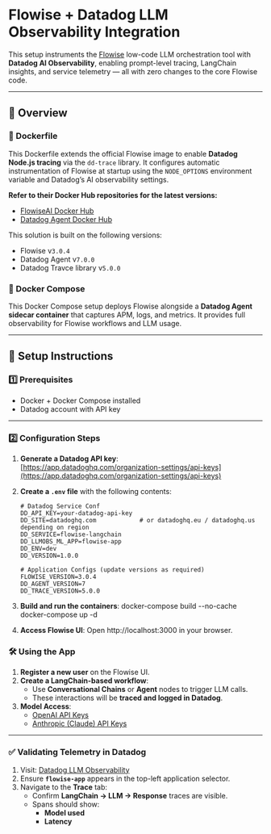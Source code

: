 # Flowise + Datadog LLM Observability Integration

This setup instruments the [Flowise](https://github.com/FlowiseAI/Flowise) low-code LLM orchestration tool with **Datadog AI Observability**, enabling prompt-level tracing, LangChain insights, and service telemetry — all with zero changes to the core Flowise code.

---

## 🔧 Overview

### 🐳 Dockerfile
This Dockerfile extends the official Flowise image to enable **Datadog Node.js tracing** via the `dd-trace` library. It configures automatic instrumentation of Flowise at startup using the `NODE_OPTIONS` environment variable and Datadog’s AI observability settings.

**Refer to their Docker Hub repositories for the latest versions:**
- [FlowiseAI Docker Hub](https://hub.docker.com/r/flowiseai/flowise)
- [Datadog Agent Docker Hub](https://hub.docker.com/r/datadog/agent)

This solution is built on the following versions:
- Flowise v`3.0.4`
- Datadog Agent v`7.0.0` 
- Datadog Travce library v`5.0.0` 

### 🧱 Docker Compose
This Docker Compose setup deploys Flowise alongside a **Datadog Agent sidecar container** that captures APM, logs, and metrics. It provides full observability for Flowise workflows and LLM usage.

---

## 🚀 Setup Instructions

### 1️⃣ Prerequisites
- Docker + Docker Compose installed
- Datadog account with API key

---

### 2️⃣ Configuration Steps

1. **Generate a Datadog API key**:  
   [https://app.datadoghq.com/organization-settings/api-keys](https://app.datadoghq.com/organization-settings/api-keys)

2. **Create a `.env` file** with the following contents:
   ```env
   # Datadog Service Conf
   DD_API_KEY=your-datadog-api-key
   DD_SITE=datadoghq.com            # or datadoghq.eu / datadoghq.us depending on region
   DD_SERVICE=flowise-langchain
   DD_LLMOBS_ML_APP=flowise-app
   DD_ENV=dev
   DD_VERSION=1.0.0

   # Application Configs (update versions as required)
   FLOWISE_VERSION=3.0.4
   DD_AGENT_VERSION=7
   DD_TRACE_VERSION=5.0.0

3. **Build and run the containers**:
    docker-compose build --no-cache
    docker-compose up -d

4. **Access Flowise UI**:
    Open http://localhost:3000 in your browser.

### 🛠️ Using the App

1. **Register a new user** on the Flowise UI.
2. **Create a LangChain-based workflow**:
   - Use **Conversational Chains** or **Agent** nodes to trigger LLM calls.
   - These interactions will be **traced and logged in Datadog**.
3. **Model Access**:
   - [OpenAI API Keys](https://platform.openai.com/api-keys)
   - [Anthropic (Claude) API Keys](https://console.anthropic.com/account/keys)

---

### ✅ Validating Telemetry in Datadog

1. Visit: [Datadog LLM Observability](https://app.datadoghq.com/llm/applications)
2. Ensure **`flowise-app`** appears in the top-left application selector.
3. Navigate to the **Trace** tab:
   - Confirm **LangChain → LLM → Response** traces are visible.
   - Spans should show:
     - **Model used**
     - **Latency**

